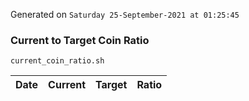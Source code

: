 Generated on `Saturday 25-September-2021 at 01:25:45`

### Current to Target Coin Ratio
`current_coin_ratio.sh`

Date|Current|Target|Ratio
---|---|---|---
